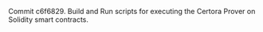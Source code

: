 Commit c6f6829.                    Build and Run scripts for executing the Certora Prover on Solidity smart contracts.